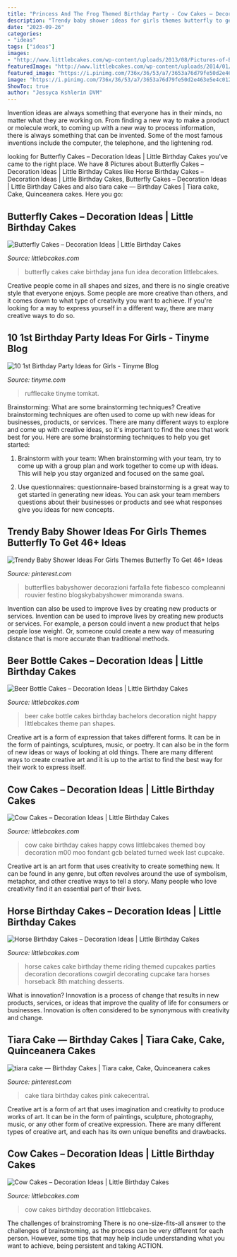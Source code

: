 ```yaml
---
title: "Princess And The Frog Themed Birthday Party - Cow Cakes – Decoration Ideas"
description: "Trendy baby shower ideas for girls themes butterfly to get 46+ ideas"
date: "2023-09-26"
categories:
- "ideas"
tags: ["ideas"]
images:
- "http://www.littlebcakes.com/wp-content/uploads/2013/08/Pictures-of-Butterfly-Birthday-Cakes.jpg"
featuredImage: "http://www.littlebcakes.com/wp-content/uploads/2014/01/Cow-Cakes-Images-1024x768.jpg"
featured_image: "https://i.pinimg.com/736x/36/53/a7/3653a76d79fe50d2e463e5e4c0125aaf---birthday-birthday-party-ideas.jpg"
image: "https://i.pinimg.com/736x/36/53/a7/3653a76d79fe50d2e463e5e4c0125aaf---birthday-birthday-party-ideas.jpg"
ShowToc: true
author: "Jessyca Kshlerin DVM"
---
```



Invention ideas are always something that everyone has in their minds, no matter what they are working on. From finding a new way to make a product or molecule work, to coming up with a new way to process information, there is always something that can be invented. Some of the most famous inventions include the computer, the telephone, and the lightening rod.

	

		
looking for Butterfly Cakes – Decoration Ideas | Little Birthday Cakes you've came to the right place. We have 8 Pictures about Butterfly Cakes – Decoration Ideas | Little Birthday Cakes like Horse Birthday Cakes – Decoration Ideas | Little Birthday Cakes, Butterfly Cakes – Decoration Ideas | Little Birthday Cakes and also tiara cake — Birthday Cakes | Tiara cake, Cake, Quinceanera cakes. Here you go:
		
    
## Butterfly Cakes – Decoration Ideas | Little Birthday Cakes

<img loading=lazy src="http://www.littlebcakes.com/wp-content/uploads/2013/08/Pictures-of-Butterfly-Birthday-Cakes.jpg" onerror="this.onerror=null;this.src='https://tse3.mm.bing.net/th?id=OIP.QxZX1y399SSPUGbm-Gk-0QHaF6&amp;pid=15.1';" alt="Butterfly Cakes – Decoration Ideas | Little Birthday Cakes">

_Source: littlebcakes.com_

>butterfly cakes cake birthday jana fun idea decoration littlebcakes. 

	

Creative people come in all shapes and sizes, and there is no single creative style that everyone enjoys. Some people are more creative than others, and it comes down to what type of creativity you want to achieve. If you're looking for a way to express yourself in a different way, there are many creative ways to do so.

    
## 10 1st Birthday Party Ideas For Girls - Tinyme Blog

<img loading=lazy src="https://www.tinyme.com/blog/wp-content/uploads/10-first-birthday-party-ideas-for-girls/10-First-Birthday-Party-Ideas-for-Girls-9.jpg" onerror="this.onerror=null;this.src='https://tse4.mm.bing.net/th?id=OIP.rWbTayHthDh5XT--bjHKEwAAAA&amp;pid=15.1';" alt="10 1st Birthday Party Ideas for Girls - Tinyme Blog">

_Source: tinyme.com_

>rufflecake tinyme tomkat. 

	

Brainstorming: What are some brainstorming techniques?
Creative brainstorming techniques are often used to come up with new ideas for businesses, products, or services. There are many different ways to explore and come up with creative ideas, so it's important to find the ones that work best for you. Here are some brainstorming techniques to help you get started:
1. Brainstorm with your team: When brainstorming with your team, try to come up with a group plan and work together to come up with ideas. This will help you stay organized and focused on the same goal.

2. Use questionnaires: questionnaire-based brainstorming is a great way to get started in generating new ideas. You can ask your team members questions about their businesses or products and see what responses give you ideas for new concepts.


    
## Trendy Baby Shower Ideas For Girls Themes Butterfly To Get 46+ Ideas

<img loading=lazy src="https://i.pinimg.com/736x/13/04/56/130456a80c960deb27c0e2ff295b393e.jpg" onerror="this.onerror=null;this.src='https://tse1.mm.bing.net/th?id=OIP.HMdXkfDtDnWCwHfrn5IuBAAAAA&amp;pid=15.1';" alt="Trendy Baby Shower Ideas For Girls Themes Butterfly To Get 46+ Ideas">

_Source: pinterest.com_

>butterflies babyshower decorazioni farfalla fete fiabesco compleanni rouvier festino blogskybabyshower mimoranda swans. 

	

Invention can also be used to improve lives by creating new products or services.
Invention can be used to improve lives by creating new products or services. For example, a person could invent a new product that helps people lose weight. Or, someone could create a new way of measuring distance that is more accurate than traditional methods.

    
## Beer Bottle Cakes – Decoration Ideas | Little Birthday Cakes

<img loading=lazy src="http://www.littlebcakes.com/wp-content/uploads/2014/01/Beer-Bottle-Cake-Pan.jpg" onerror="this.onerror=null;this.src='https://tse3.mm.bing.net/th?id=OIP.kKDddyWVZKOFQbowZzYk2wHaJ4&amp;pid=15.1';" alt="Beer Bottle Cakes – Decoration Ideas | Little Birthday Cakes">

_Source: littlebcakes.com_

>beer cake bottle cakes birthday bachelors decoration night happy littlebcakes theme pan shapes. 

	

Creative art is a form of expression that takes different forms. It can be in the form of paintings, sculptures, music, or poetry. It can also be in the form of new ideas or ways of looking at old things. There are many different ways to create creative art and it is up to the artist to find the best way for their work to express itself.

    
## Cow Cakes – Decoration Ideas | Little Birthday Cakes

<img loading=lazy src="http://www.littlebcakes.com/wp-content/uploads/2014/01/Cow-Cake-Images-768x1024.jpg" onerror="this.onerror=null;this.src='https://tse1.mm.bing.net/th?id=OIP.K3CLj0TlBLWtsD8Jlowi1wHaJ4&amp;pid=15.1';" alt="Cow Cakes – Decoration Ideas | Little Birthday Cakes">

_Source: littlebcakes.com_

>cow cake birthday cakes happy cows littlebcakes themed boy decoration m00 moo fondant gcb belated turned week last cupcake. 

	

Creative art is an art form that uses creativity to create something new. It can be found in any genre, but often revolves around the use of symbolism, metaphor, and other creative ways to tell a story. Many people who love creativity find it an essential part of their lives.

    
## Horse Birthday Cakes – Decoration Ideas | Little Birthday Cakes

<img loading=lazy src="http://www.littlebcakes.com/wp-content/uploads/2014/01/Horse-Cake-Decorations.jpg" onerror="this.onerror=null;this.src='https://tse4.mm.bing.net/th?id=OIP.4Ac7tCyMWtoXCQ7ok_iQRQHaKV&amp;pid=15.1';" alt="Horse Birthday Cakes – Decoration Ideas | Little Birthday Cakes">

_Source: littlebcakes.com_

>horse cakes cake birthday theme riding themed cupcakes parties decoration decorations cowgirl decorating cupcake tara horses horseback 8th matching desserts. 

	

What is innovation?
Innovation is a process of change that results in new products, services, or ideas that improve the quality of life for consumers or businesses. Innovation is often considered to be synonymous with creativity and change.

    
## Tiara Cake — Birthday Cakes | Tiara Cake, Cake, Quinceanera Cakes

<img loading=lazy src="https://i.pinimg.com/736x/36/53/a7/3653a76d79fe50d2e463e5e4c0125aaf---birthday-birthday-party-ideas.jpg" onerror="this.onerror=null;this.src='https://tse4.mm.bing.net/th?id=OIP.MWHLsuO26-pHEbj_S6JLDgHaJ6&amp;pid=15.1';" alt="tiara cake — Birthday Cakes | Tiara cake, Cake, Quinceanera cakes">

_Source: pinterest.com_

>cake tiara birthday cakes pink cakecentral. 

	

Creative art is a form of art that uses imagination and creativity to produce works of art. It can be in the form of paintings, sculpture, photography, music, or any other form of creative expression. There are many different types of creative art, and each has its own unique benefits and drawbacks.

    
## Cow Cakes – Decoration Ideas | Little Birthday Cakes

<img loading=lazy src="http://www.littlebcakes.com/wp-content/uploads/2014/01/Cow-Cakes-Images-1024x768.jpg" onerror="this.onerror=null;this.src='https://tse3.mm.bing.net/th?id=OIP.lPQlqYLZOqHikMLzF2l3rwHaFj&amp;pid=15.1';" alt="Cow Cakes – Decoration Ideas | Little Birthday Cakes">

_Source: littlebcakes.com_

>cow cakes birthday decoration littlebcakes. 

	

The challenges of brainstroming
There is no one-size-fits-all answer to the challenges of brainstroming, as the process can be very different for each person. However, some tips that may help include understanding what you want to achieve, being persistent and taking ACTION.

